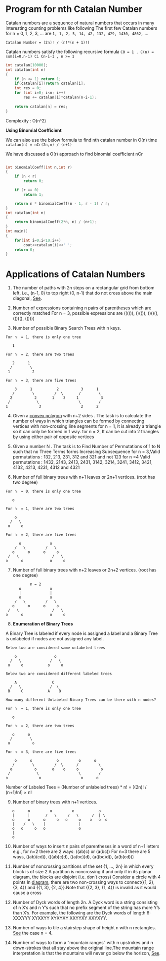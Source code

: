 # Program for nth Catalan Number

Catalan numbers are a sequence of natural numbers that occurs in many interesting counting problems like following
The first few Catalan numbers for n = 0, 1, 2, 3, … are `1, 1, 2, 5, 14, 42, 132, 429, 1430, 4862, …`

 `Catalan Number = (2n)! / (n!*(n + 1)!)`
 
 Catalan numbers satisfy the following recursive formula
`C0 = 1 , C(n) = sum(i=0,n-1) Ci Cn-i-1 , n >= 1`

```cpp
int catalan[10000];
int catalan(int n) 
{ 
    if (n <= 1) return 1; 
    if(catalan[i])return catalan[i];
    int res = 0; 
    for (int i=0; i<n; i++) 
        res += catalan(i)*catalan(n-i-1); 
  
    return catalan[n] = res; 
} 
```
Complexity : O(n^2)

**Using Binomial Coefficient**

We can also use the below formula to find nth catalan number in O(n) time
`catalan(n) = nCr(2n,n) / (n+1)`

We have discussed a O(r) approach to find binomial coefficient nCr

```cpp

int binomialCoeff(int n,int r)
{
    if (n < r)
        return 0;

    if (r == 0)
        return 1;

    return n * binomialCoeff(n - 1, r - 1) / r;
}
int catalan(int n)
{
    return binomialCoeff(2*n, n) / (n+1);
}
int main()
{
    for(int i=0;i<10;i++)
        cout<<catalan(i)<<' ';
	return 0;
}
```
# Applications of Catalan Numbers

1) The number of paths with 2n steps on a rectangular grid from bottom left, i.e., (n-1, 0) to top right (0, n-1) that do not cross above the main diagonal, [See](https://github.com/Khaled-Mahmmoud/MyCompetitiveProgramming/blob/master/img/Combinatorics/rectangle1copy.jpg).

2) Number of expressions containing n pairs of parentheses which are correctly matched
For n = 3, possible expressions are ((())), ()(()), ()()(), (())(), (()())

3) Number of possible Binary Search Trees with n keys.
```
For n  = 1, there is only one tree

   1

For n  = 2, there are two trees

   2      1
  /        \  
 1          2

For n  = 3, there are five trees

    3      1           2          3      1
   /        \         /  \       /        \
  2          2       1    3     1          3
 /            \                  \        /
1              3                  2      2
```

4) Given a [convex polygon](https://github.com/Khaled-Mahmmoud/MyCompetitiveProgramming/blob/master/img/Math/convex-concave.jpg) with n+2 sides . The task is to calculate the number of ways in which triangles can be formed by connecting vertices with non-crossing line segments
for n = 1, It is already a triangle so it can only be formed in 1 way.
for n = 2, It can be cut into 2 triangles by using either pair of opposite vertices

5) Given a number N . The task is to Find Number of Permutations of 1 to N such that no Three Terms forms Increasing Subsequence
for n = 3,Valid permutations : 132, 213, 231, 312 and 321 and not 123
for n =4 Valid permutations : 1432, 2143, 2413, 2431, 3142, 3214, 3241, 3412, 3421, 4132, 4213, 4231, 4312 and 4321

6) Number of full binary trees with n+1 leaves or 2n+1 vertices. (root has two degree)
```
For n  = 0, there is only one tree

   o

For n  = 1, there are two trees

    o   
  /   \  
 o     o

For n  = 2, there are five trees

      o             o           
    /   \         /   \     
   o      o      o     o     
 /   \               /   \        
o      o            o     o      
```
7) Number of full binary trees with n+2 leaves or 2n+2 vertices. (root has one degree)
```
           n = 2
      o             o
      |             |
      o             o           
    /   \         /   \     
   o      o      o     o     
 /   \               /   \        
o      o            o     o   
```

8) **Enumeration of Binary Trees**

A Binary Tree is labeled if every node is assigned a label and a Binary Tree is unlabeled if nodes are not assigned any label.
```
Below two are considered same unlabeled trees

    o                 o
  /   \             /   \ 
 o     o           o     o 

Below two are considered different labeled trees

    A                C
  /   \             /  \ 
 B     C           A    B 
 
How many different Unlabeled Binary Trees can be there with n nodes?

For n  = 1, there is only one tree

   o

For n  = 2, there are two trees

   o      o
  /        \  
 o          o

For n  = 3, there are five trees

    o      o           o         o      o
   /        \         /  \      /         \
  o          o       o    o     o          o
 /            \                  \        /
o              o                  o      o
```
Number of Labeled Tees = (Number of unlabeled trees) * n! = [(2n)! / (n+1)!n!]  × n!

9) Number of binary trees with n+1 vertices.
```
   o      o         o         o           o
   |      |       /   \     /   \      /  | \
   o      o      o     o   o     o    o   o  o
   |    /   \    |               |
   o   o     o   o               o
   |
   o
```

10) Number of ways to insert n pairs of parentheses in a word of n+1 letters
e.g., for n=2 there are 2 ways: ((ab)c) or (a(bc))
For n=3 there are 5 ways, ((ab)(cd)), (((ab)c)d), ((a(bc))d), (a((bc)d)), (a(b(cd)))

11) Number of noncrossing partitions of the set {1, …, 2n} in which every block is of size 2
A partition is noncrossing if and only if in its planar diagram, the blocks are disjoint (i.e. don’t cross)
Consider a circle with 4 points
In [diagram](https://github.com/Khaled-Mahmmoud/MyCompetitiveProgramming/blob/master/img/Math/noncrossing_partitions%20catalan_number.png), there are two non-crossing ways to connect{{1, 2}, {3, 4}} and {{1, 3}, {2, 4}}.Note that {{2, 3}, {1, 4}} is invalid as it would cause a cross

12) Number of Dyck words of length 2n. A Dyck word is a string consisting of n X’s and n Y’s such that no prefix segment of the string has more Y’s than X’s.  For example, the following are the Dyck words of length 6: XXXYYY     XYXXYY     XYXYXY     XXYYXY     XXYXYY.

13) Number of ways to tile a stairstep shape of height n with n rectangles. [See](https://github.com/Khaled-Mahmmoud/MyCompetitiveProgramming/blob/master/img/Combinatorics/800px-Catalan_stairsteps_4.svg.png) the case n = 4.

14) Number of ways to form a “mountain ranges” with n upstrokes and n down-strokes that all stay above the original line.The mountain range interpretation is that the mountains will never go below the horizon, [See](https://github.com/Khaled-Mahmmoud/MyCompetitiveProgramming/blob/master/img/Combinatorics/Mountain_Ranges-copy.jpg).
